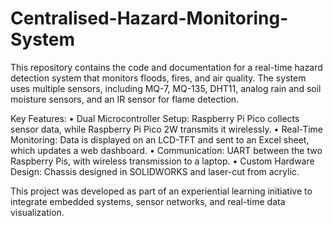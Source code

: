 # Centralised-Hazard-Monitoring-System
This repository contains the code and documentation for a real-time hazard detection system that monitors floods, fires, and air quality. The system uses multiple sensors, including MQ-7, MQ-135, DHT11, analog rain and soil moisture sensors, and an IR sensor for flame detection.

Key Features: • Dual Microcontroller Setup: Raspberry Pi Pico collects sensor data, while Raspberry Pi Pico 2W transmits it wirelessly. • Real-Time Monitoring: Data is displayed on an LCD-TFT and sent to an Excel sheet, which updates a web dashboard. • Communication: UART between the two Raspberry Pis, with wireless transmission to a laptop. • Custom Hardware Design: Chassis designed in SOLIDWORKS and laser-cut from acrylic.

This project was developed as part of an experiential learning initiative to integrate embedded systems, sensor networks, and real-time data visualization.
